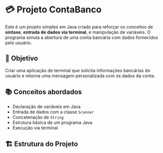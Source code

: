 # 💳 Projeto ContaBanco

Este é um projeto simples em Java criado para reforçar os conceitos de **sintaxe**, **entrada de dados via terminal**, e manipulação de variáveis. O programa simula a abertura de uma conta bancária com dados fornecidos pelo usuário.

## 🚀 Objetivo

Criar uma aplicação de terminal que solicita informações bancárias do usuário e retorna uma mensagem personalizada com os dados da conta.

## 📚 Conceitos abordados

- Declaração de variáveis em Java
- Entrada de dados com a classe `Scanner`
- Concatenação de `String`
- Estrutura básica de um programa Java
- Execução via terminal

## 🏗️ Estrutura do Projeto

